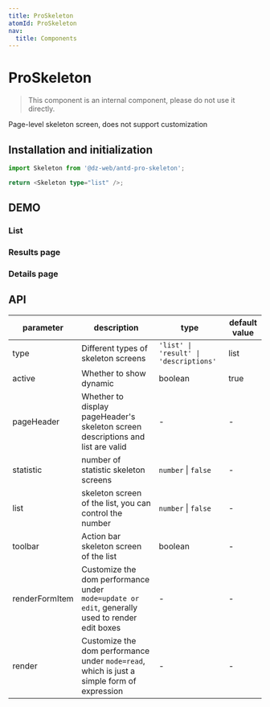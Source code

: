 ```yaml
---
title: ProSkeleton
atomId: ProSkeleton
nav:
  title: Components
---
```


# ProSkeleton

> This component is an internal component, please do not use it directly.

Page-level skeleton screen, does not support customization

## Installation and initialization

```typescript | pure
import Skeleton from '@dz-web/antd-pro-skeleton';

return <Skeleton type="list" />;
```

## DEMO

### List

<code src="../demos/list.tsx" oldtitle="List"></code>

<code src="../demos/list.static.tsx" oldtitle="List" debug></code>

### Results page

<code src="../demos/result.tsx" oldtitle="Results page"></code>

### Details page

<code src="../demos/descriptions.tsx" oldtitle="Details page"></code>

## API

| parameter | description | type | default value |
| --- | --- | --- | --- |
| type | Different types of skeleton screens | `'list' \| 'result' \| 'descriptions'` | list |
| active | Whether to show dynamic | boolean | true |
| pageHeader | Whether to display pageHeader's skeleton screen descriptions and list are valid | - | - |
| statistic | number of statistic skeleton screens | `number` \| `false` | - |
| list | skeleton screen of the list, you can control the number | `number` \| `false` | - |
| toolbar | Action bar skeleton screen of the list | boolean | - |
| renderFormItem | Customize the dom performance under `mode=update or edit`, generally used to render edit boxes | - | - |
| render | Customize the dom performance under `mode=read`, which is just a simple form of expression | - | - |
